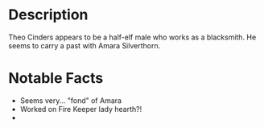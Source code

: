 # Description
Theo Cinders appears to be a half-elf male who works as a blacksmith. He seems to carry a past with Amara Silverthorn.


# Notable Facts
- Seems very... "fond" of Amara
- Worked on Fire Keeper lady hearth?!
- 